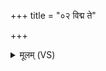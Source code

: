 +++
title = "०२ विद्म ते"

+++
<details><summary>मूलम् (VS)</summary>

वि॒द्म ते॑ स्वप्न ज॒नित्रं॑ देवजामी॒नां पु॒त्रो᳡ऽसि॑ य॒मस्य॒ कर॑णः।  
अन्त॑कोऽसि मृ॒त्युर॑सि॒।  
तं त्वा॑ स्वप्न॒ तथा॒ सं वि॑द्म॒ स नः॑ स्वप्न दुः॒ष्वप्न्या॑त्पाहि ॥
</details>